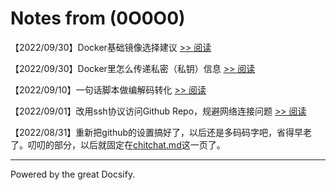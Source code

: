 # Notes from (0O0O0)

【2022/09/30】Docker基础镜像选择建议 [>> 阅读](docker/docker-build.md)

【2022/09/30】Docker里怎么传递私密（私钥）信息 [>> 阅读](docker/docker-secret-build.md)

【2022/09/10】一句话脚本做编解码转化 [>> 阅读](encode.md)

【2022/09/01】改用ssh协议访问Github Repo，规避网络连接问题 [>> 阅读](github-ssh.md)

【2022/08/31】重新把github的设置搞好了，以后还是多码码字吧，省得早老了。叨叨的部分，以后就固定在[chitchat.md](chitchat.md)这一页了。

------

Powered by the great Docsify.
